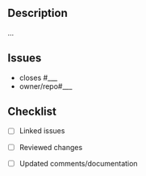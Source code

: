 ## Description
<!-- Addition information & context -->
...

## Issues
<!-- Issues this PR will address -->
 - closes #___
 - owner/repo#___

## Checklist
<!-- Complete after creating PR -->
 - [ ] Linked issues
 - [ ] Reviewed changes
 - [ ] Updated comments/documentation
 